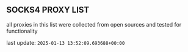 ## SOCKS4 PROXY LIST

all proxies in this list were collected from open sources and tested for functionality

last update: `2025-01-13 13:52:09.693688+00:00`